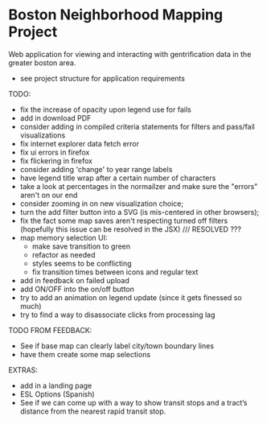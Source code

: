 # Boston Neighborhood Mapping Project
Web application for viewing and interacting with gentrification data in the greater boston area.
- see project structure for application requirements


TODO:
- fix the increase of opacity upon legend use for fails
- add in download PDF
- consider adding in compiled criteria statements for filters and pass/fail visualizations
- fix internet explorer data fetch error
- fix ui errors in firefox
- fix flickering in firefox
- consider adding 'change' to year range labels
- have legend title wrap after a certain number of characters
- take a look at percentages in the normailzer and make sure the "errors" aren't on our end
- consider zooming in on new visualization choice;
- turn the add filter button into a SVG (is mis-centered in other browsers);
- fix the fact some map saves aren't respecting turned off filters (hopefully this issue can be resolved in the JSX) /// RESOLVED ???
- map memory selection UI:
  - make save transition to green
  - refactor as needed
  - styles seems to be conflicting
  - fix transition times between icons and regular text
- add in feedback on failed upload
- add ON/OFF into the on/off button
- try to add an animation on legend update (since it gets finessed so much)
- try to find a way to disassociate clicks from processing lag

TODO FROM FEEDBACK:
- See if base map can clearly label city/town boundary lines
- have them create some map selections

EXTRAS:
- add in a landing page
- ESL Options (Spanish)
- See if we can come up with a way to show transit stops and a tract’s distance from the nearest rapid transit stop. 